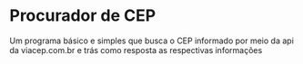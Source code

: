 # Procurador de CEP
Um programa básico e simples que busca o CEP informado por meio da api da viacep.com.br e trás como resposta as respectivas informações

